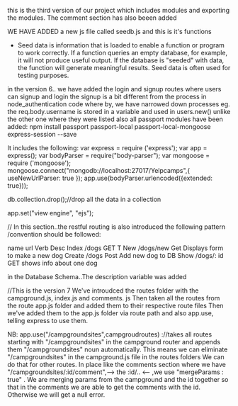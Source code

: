 this is the third version  of our project which includes modules and exporting the modules. The comment section has also beeen added

WE HAVE ADDED a new js file called seedb.js and this is it's functions
- Seed data is information that is loaded to enable a function or program to work correctly. 
If a function queries an empty database, for example, it will not produce useful output. 
If the database is "seeded" with data, 
the function will generate meaningful results. Seed data is often used for testing purposes.

in the version 6..
we have added the login and signup routes where users can signup and login
the signup is a bit different from the process in node_authentication code where by, we have narrowed down processes 
eg. the req.body.username is stored in   a variable and used in users.new() unlike the other one where they were listed
also all passport modules have been added:
	npm install passport passport-local passport-local-mongoose express-session --save
	



It includes the following:
var express = require ('express');
var app = express();
var bodyParser = require("body-parser");
var mongoose = require ('mongoose');
mongoose.connect("mongodb://localhost:27017/Yelpcamps",{ useNewUrlParser: true });
app.use(bodyParser.urlencoded({extended: true}));


db.collection.drop();//drop all the data in a collection

app.set("view engine", "ejs");

//
In this section..the restful routing is also introduced
the following pattern /convention should be followed:
	
name        url                   Verb                Desc
Index     /dogs                 GET          T
New       /dogs/new            Get             Displays form to make a new dog
Create    /dogs               Post             Add new dog to DB
Show     /dogs/: id            GET       shows info about one dog

in the Database Schema..The description variable was added 

//This is the version 7
We've introudced the routes folder with the campground.js, index.js and comments. js
Then taken all the routes from the route app.js folder and added them to their respective route files
Then we've added them to the app.js folder via route path and also app.use, telling express to use them.

NB:
app.use("/campgroundsites",campgroudroutes) ://takes all routes starting with "/campgroundsites" in the campground router and appends them "/campgroundsites" noun automatically. This means we can eliminate "/campgroundsites" in the campground.js file in the routes folders
We can do that for other routes.
In place like the comments section where we have "/campgroundsites/:id/comment",--> the :id/.. <-- ,we
use "mergeParams : true" .  We are merging params from the campground and the id together so that in the comments 
we are able to get the comments with the id. Otherwise we will get a null error.